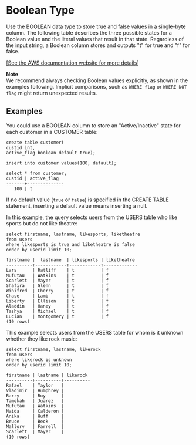 # Boolean Type<a name="r_Boolean_type"></a>

Use the BOOLEAN data type to store true and false values in a single\-byte column\. The following table describes the three possible states for a Boolean value and the literal values that result in that state\. Regardless of the input string, a Boolean column stores and outputs "t" for true and "f" for false\. 

[\[See the AWS documentation website for more details\]](http://docs.aws.amazon.com/redshift/latest/dg/r_Boolean_type.html)

**Note**  
We recommend always checking Boolean values explicitly, as shown in the examples following\. Implicit comparisons, such as `WHERE flag` or `WHERE NOT flag` might return unexpected results\. 

## Examples<a name="r_Boolean_type-examples"></a>

You could use a BOOLEAN column to store an "Active/Inactive" state for each customer in a CUSTOMER table: 

```
create table customer(
custid int,
active_flag boolean default true);
```

```
insert into customer values(100, default);
```

```
select * from customer;
custid | active_flag
-------+--------------
   100 | t
```

If no default value \(`true` or `false`\) is specified in the CREATE TABLE statement, inserting a default value means inserting a null\. 

In this example, the query selects users from the USERS table who like sports but do not like theatre: 

```
select firstname, lastname, likesports, liketheatre
from users
where likesports is true and liketheatre is false
order by userid limit 10;

firstname |  lastname  | likesports | liketheatre
----------+------------+------------+-------------
Lars      | Ratliff    | t          | f
Mufutau   | Watkins    | t          | f
Scarlett  | Mayer      | t          | f
Shafira   | Glenn      | t          | f
Winifred  | Cherry     | t          | f
Chase     | Lamb       | t          | f
Liberty   | Ellison    | t          | f
Aladdin   | Haney      | t          | f
Tashya    | Michael    | t          | f
Lucian    | Montgomery | t          | f
(10 rows)
```

This example selects users from the USERS table for whom is it unknown whether they like rock music: 

```
select firstname, lastname, likerock
from users
where likerock is unknown
order by userid limit 10;

firstname | lastname | likerock
----------+----------+----------
Rafael    | Taylor   |
Vladimir  | Humphrey |
Barry     | Roy      |
Tamekah   | Juarez   |
Mufutau   | Watkins  |
Naida     | Calderon |
Anika     | Huff     |
Bruce     | Beck     |
Mallory   | Farrell  |
Scarlett  | Mayer    |
(10 rows)
```